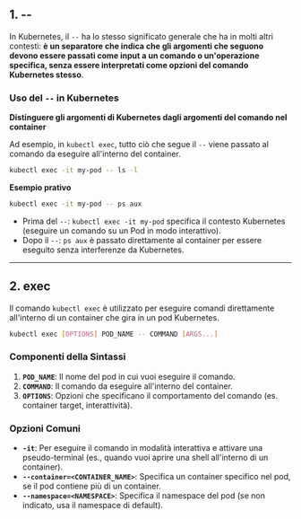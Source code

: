 
## 1. --
In Kubernetes, il `--` ha lo stesso significato generale che ha in molti altri contesti: **è un separatore che indica che gli argomenti che seguono devono essere passati come input a un comando o un'operazione specifica, senza essere interpretati come opzioni del comando Kubernetes stesso**.

### Uso del `--` in Kubernetes
**Distinguere gli argomenti di Kubernetes dagli argomenti del comando nel container**

Ad esempio, in `kubectl exec`, tutto ciò che segue il `--` viene passato al comando da eseguire all'interno del container.
```bash
kubectl exec -it my-pod -- ls -l
```

**Esempio prativo**
```bash
kubectl exec -it my-pod -- ps aux
```
- Prima del `--`: `kubectl exec -it my-pod` specifica il contesto Kubernetes (eseguire un comando su un Pod in modo interattivo).
- Dopo il `--`: `ps aux` è passato direttamente al container per essere eseguito senza interferenze da Kubernetes.


***

## 2. exec
Il comando `kubectl exec` è utilizzato per eseguire comandi direttamente all'interno di un container che gira in un pod Kubernetes.
```bash
kubectl exec [OPTIONS] POD_NAME -- COMMAND [ARGS...]
```

### Componenti della Sintassi
1. **`POD_NAME`**: Il nome del pod in cui vuoi eseguire il comando.
2. **`COMMAND`**: Il comando da eseguire all'interno del container.
3. **`OPTIONS`**: Opzioni che specificano il comportamento del comando (es. container target, interattività).

### Opzioni Comuni
- **`-it`**: Per eseguire il comando in modalità interattiva e attivare una pseudo-terminal (es., quando vuoi aprire una shell all'interno di un container).
- **`--container=<CONTAINER_NAME>`**: Specifica un container specifico nel pod, se il pod contiene più di un container.
- **`--namespace=<NAMESPACE>`**: Specifica il namespace del pod (se non indicato, usa il namespace di default).